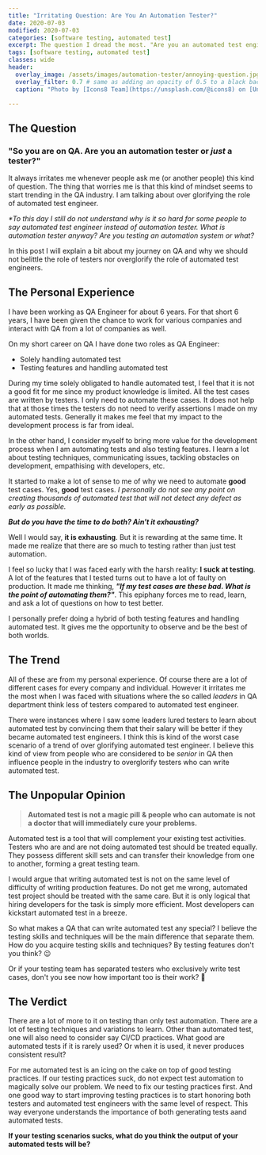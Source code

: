 ```yaml
---
title: "Irritating Question: Are You An Automation Tester?"
date: 2020-07-03
modified: 2020-07-03
categories: [software testing, automated test]
excerpt: The question I dread the most. "Are you an automated test engineer or _just_ a tester?" Who are you to say testing a feature thoroughly is not as valuable as automating tests?
tags: [software testing, automated test]
classes: wide
header:
  overlay_image: /assets/images/automation-tester/annoying-question.jpg
  overlay_filter: 0.7 # same as adding an opacity of 0.5 to a black background
  caption: "Photo by [Icons8 Team](https://unsplash.com/@icons8) on [Unsplash](https://unsplash.com)"

---
```


## The Question
### "So you are on QA. Are you an automation tester or _just_ a tester?" 


It always irritates me whenever people ask me (or another people) this kind of question. The thing that worries me is that this kind of mindset seems to start trending in the QA industry. I am talking about over glorifying the role of automated test engineer. 

_*To this day I still do not understand why is it so hard for some people to say automated test engineer instead of automation tester.  What is automation tester anyway? Are you testing an automation system or what?_

In this post I will explain a bit about my journey on QA and why we should not belittle the role of testers nor overglorify the role of automated test engineers.

## The Personal Experience
I have been working as QA Engineer for about 6 years. For that short 6 years, I have been given the chance to work for various companies and interact with QA from a lot of companies as well.

On my short career on QA I have done two roles as QA Engineer:

- Solely handling automated test
- Testing features and handling automated test

During my time solely obligated to handle automated test, I feel that it is not a good fit for me since my product knowledge is limited. All the test cases are written by testers. I only need to automate these cases. It does not help that at those times the testers do not need to verify assertions I made on my automated tests. Generally it makes me feel that my impact to the development process is far from ideal.

In the other hand, I consider myself to bring more value for the development process when I am automating tests and also testing features. I learn a lot about testing techniques, communicating issues, tackling obstacles on development, empathising with developers, etc. 

It started to make a lot of sense to me of why we need to automate **good** test cases. Yes, **good** test cases. _I personally do not see any point on creating thousands of automated test that will not detect any defect as early as possible._

**_But do you have the time to do both? Ain't it exhausting?_**

Well I would say, **it is exhausting**. But it is rewarding at the same time. It made me realize that there are so much to testing rather than just test automation.

I feel so lucky that I was faced early with the harsh reality: **I  suck at testing**. A lot of the features that I tested turns out to have a lot of faulty on production. It made me thinking, **_"If my test cases are these bad. What is the point of automating them?"_**. This epiphany forces me to read, learn, and ask a lot of questions on how to test better.

I personally prefer doing a hybrid of both testing features and handling automated test. It gives me the opportunity to observe and be the best of both worlds.

## The Trend
All of these are from my personal experience. Of course there are a lot of different cases for every company and individual. However it irritates me the most when I was faced with situations where the so called _leaders_ in QA department think less of testers compared to automated test engineer.

There were instances where I saw some leaders lured testers to learn about automated test by convincing them that their salary will be better if they became automated test engineers. I think this is kind of the worst case scenario of a trend of over glorifying automated test engineer. I believe this kind of view from people who are considered to be _senior_ in QA then influence people in the industry to overglorify testers who can write automated test.

## The Unpopular Opinion

> **Automated test is not a magic pill** 
> **& people who can automate is not a doctor that will immediately cure your problems.**

Automated test is a tool that will complement your existing test activities. Testers who are and are not doing automated test should be treated equally. They possess different skill sets and can transfer their knowledge from one to another, forming a great testing team.

I would argue that writing automated test is not on the same level of difficulty of writing production features. Do not get me wrong, automated test project should be treated with the same care. But it is only logical that hiring developers for the task is simply more efficient. Most developers can kickstart automated test in a breeze.

So what makes a QA that can write automated test any special? I believe the testing skills and techniques will be the main difference that separate them. How do you acquire testing skills and techniques? By testing features don't you think? 😉

Or if your testing team has separated testers who exclusively write test cases, don't you see now how important too is their work?  👀

## The Verdict
There are a lot of more to it on testing than only test automation. There are a lot of testing techniques and variations to learn. Other than automated test, one will also need to consider say CI/CD practices. What good are automated tests if it is rarely used? Or when it is used, it never produces consistent result?

For me automated test is an icing on the cake on top of good testing practices. If our testing practices suck, do not expect test automation to magically solve our problem. We need to fix our testing practices first. And one good way to start improving testing practices is to start honoring both testers and automated test engineers with the same level of respect. This way everyone understands the importance of both generating tests aand automated tests.

**If your testing scenarios sucks, what do you think the output of your automated tests will be?**